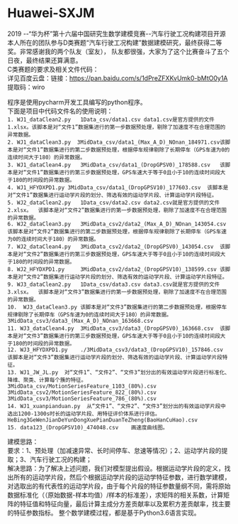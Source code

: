 # Huawei-SXJM
2019 --“华为杯”第十六届中国研究生数学建模竞赛--汽车行驶工况构建项目开源  
本人所在的团队参与D类赛题“汽车行驶工况构建”数据建模研究，最终获得二等奖。非常感谢我的两个队友（室友）， 队友都很强，大家为了这个比赛奋斗了五个日夜，最终结果还算满意。  
C类赛题的要求及相关文件代码：  
详见百度云盘：链接：https://pan.baidu.com/s/1dPreZFXKvUmk0-bMtO0y1A 提取码：wiro  

程序是使用pycharm开发工具编写的python程序。  
下面是项目中代码文件名的使用说明：  
`1. WJ1_dataClean2.py	1Data_csv/data1.csv	data1.csv是官方提供的文件1.xlsx。该脚本是对“文件1”数据集进行的第一步数据预处理，剔除了加速度不在合理范围的异常数据。  `  
 `2. WJ1_dataClean3.py	3MidData_csv/data1_(Max_A_D)_NOnan_184971.csv该脚本是对“文件1”数据集进行的第二步数据预处理，根据停车规律剔除了长期停车（GPS车速为0的连续时间大于180）的异常数据。  `  
`3. WJ1_dataClean4.py	3MidData_csv/data1_(DropGPSV0)_178588.csv	该脚本是对“文件1”数据集进行的第三步数据预处理，GPS车速大于等于0且小于10的连续时间段大于180的时间段的异常数据。 `   
`4. WJ1_HFYDXPD1.py	3MidData_csv/data1_(DropGPSV10)_177603.csv	该脚本是对“文件1”数据集进行运动学片段的划分、筛选有效的运动学片段、计算运动学片段特征。`  
`5. WJ2_dataClean2.py	1Data_csv/data2.csv	data2.csv就是官方提供的文件2.xlsx。  该脚本是对“文件2”数据集进行的第一步数据预处理，剔除了加速度不在合理范围的异常数据。  `  
`6. WJ2_dataClean3.py	3MidData_csv2/data2_(Max_A_D)_NOnan_143054.csv	该脚本是对“文件2”数据集进行的第二步数据预处理，根据停车规律剔除了长期停车（GPS车速为0的连续时间大于180）的异常数据。`  
`7. WJ2_dataClean4.py	3MidData_csv2/data2_(DropGPSV0)_143054.csv	该脚本是对“文件2”数据集进行的第三步数据预处理，GPS车速大于等于0且小于10的连续时间段大于180的时间段的异常数据。  `  
`8. WJ2_HFYDXPD1.py		3MidData_csv2/data2_(DropGPSV10)_138599.csv	该脚本是对“文件2”数据集进行运动学片段的划分、筛选有效的运动学片段、计算运动学片段特征。  `  
`9. WJ3_dataClean2.py	1Data_csv/data3.csv	data3.csv就是官方提供的文件3.xlsx。  该脚本是对“文件3”数据集进行的第一步数据预处理，剔除了加速度不在合理范围的异常数据。  `  
`10.  WJ3_dataClean3.py	该脚本是对“文件3”数据集进行的第二步数据预处理，根据停车规律剔除了长期停车（GPS车速为0的连续时间大于180）的异常数据。
3MidData_csv3/data3_(Max_A_D)_NOnan_163668.csv`  
`11. WJ3_dataClean4.py	3MidData_csv3/data3_(DropGPSV0)_163668.csv	该脚本是对“文件3”数据集进行的第三步数据预处理，GPS车速大于等于0且小于10的连续时间段大于180的时间段的异常数据。  `  
`12. WJ3_HFYDXPD1.py	./3MidData_csv3/data3_(DropGPSV10)_157846.csv	该脚本是对“文件3”数据集进行运动学片段的划分、筛选有效的运动学片段、计算运动学片段特征。`  
`13. WJ1_JW_JL.py  对“文件1”、“文件2”、“文件3”划分出的有效运动学片段进行标准化、降维、聚类、计算每个簇的特征。  
3MidData_csv/MotionSeriesFeature_1103_(80%).csv  
3MidData_csv2/MotionSeriesFeature_822_(80%).csv  
3MidData_csv3/MotionSeriesFeature_786_(80%).csv	  `  
`14. WJ1_xuanpianduan.py  从“文件1”、“文件2”、“文件3”划分出的有效运动学片段中选出1200-1300s时长的运动学片段、用特征评价体系进行评估。  
HeBing3GeWenJianDeYunDongXuePianDuanTeZheng(BaoHanCuHao).csv`  
`15. data123_(DropGPSV10)_474048.csv	画速度曲线图。`  

建模思路：  
要求：1、预处理（加减速异常、长时间停车、怠速等情况）；2、运动学片段的提取；3、汽车行驶工况的构建；  
解决思路：为了解决上述问题，我们对模型提出假设。根据运动学片段的定义，找出所有的运动学片段，然后个根据运动学片段的运动学特征参数，进行数学建模，对选取出的有代表性的运动学片段，由于每个片段的特征参数量纲不同，需将原始数据标准化（（原始数据-样本均值）/样本的标准差），求矩阵的相关系数，计算矩阵的特征值和特征向量，最后计算主成分方差贡献率以及累积方差贡献率，找主要的特征参数指标。
整个数学建模过程，都是基于Python3.6语言实现。  

  

